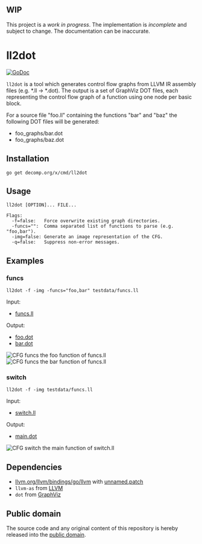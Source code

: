## WIP

This project is a *work in progress*. The implementation is *incomplete* and subject to change. The documentation can be inaccurate.

# ll2dot

[![GoDoc](https://godoc.org/decomp.org/x/cmd/ll2dot?status.svg)](https://godoc.org/decomp.org/x/cmd/ll2dot)

`ll2dot` is a tool which generates control flow graphs from LLVM IR assembly files (e.g. *.ll -> *.dot). The output is a set of GraphViz DOT files, each representing the control flow graph of a function using one node per basic block.

For a source file "foo.ll" containing the functions "bar" and "baz" the following DOT files will be generated:

   * foo_graphs/bar.dot
   * foo_graphs/baz.dot

## Installation

```shell
go get decomp.org/x/cmd/ll2dot
```

## Usage

```
ll2dot [OPTION]... FILE...

Flags:
  -f=false:   Force overwrite existing graph directories.
  -funcs="":  Comma separated list of functions to parse (e.g. "foo,bar").
  -img=false: Generate an image representation of the CFG.
  -q=false:   Suppress non-error messages.
```

## Examples

### funcs

```shell
ll2dot -f -img -funcs="foo,bar" testdata/funcs.ll
```

Input:
* [funcs.ll](testdata/funcs.ll)

Output:
* [foo.dot](testdata/funcs_graphs/foo.dot)
* [bar.dot](testdata/funcs_graphs/bar.dot)

![CFG funcs the foo function of funcs.ll](https://raw.githubusercontent.com/decomp/ll2dot/master/testdata/funcs_graphs/foo.png)
![CFG funcs the bar function of funcs.ll](https://raw.githubusercontent.com/decomp/ll2dot/master/testdata/funcs_graphs/bar.png)

### switch

```shell
ll2dot -f -img testdata/funcs.ll
```

Input:
* [switch.ll](testdata/switch.ll)

Output:
* [main.dot](testdata/switch_graphs/main.dot)

![CFG switch the main function of switch.ll](https://raw.githubusercontent.com/decomp/ll2dot/master/testdata/switch_graphs/main.png)

## Dependencies

* [llvm.org/llvm/bindings/go/llvm](https://godoc.org/llvm.org/llvm/bindings/go/llvm) with [unnamed.patch](unnamed.patch)
* `llvm-as` from [LLVM](http://llvm.org/)
* `dot` from [GraphViz](http://www.graphviz.org/)

## Public domain

The source code and any original content of this repository is hereby released into the [public domain].

[public domain]: https://creativecommons.org/publicdomain/zero/1.0/
